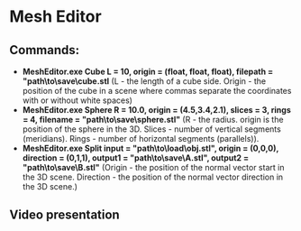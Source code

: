 # Mesh Editor
## Commands:
* **MeshEditor.exe Cube L = 10, origin = (float, float, float), filepath = "path\to\save\cube.stl**
  (L - the length of a cube side. Origin - the position of the cube in a scene where commas separate the
   coordinates with or without white spaces)
* **MeshEditor.exe Sphere R = 10.0, origin = (4.5,3.4,2.1), slices = 3, rings = 4, filename = "path\to\save\sphere.stl"** (R - the radius.
origin is the position of the sphere in the 3D. Slices - number of vertical segments (meridians). Rings - number of horizontal segments (parallels)).
* **MeshEditor.exe Split input = "path\to\load\obj.stl", origin = (0,0,0), direction = (0,1,1), output1 = "path\to\save\A.stl", output2 = "path\to\save\B.stl"** (Origin - the position of the normal vector start in the 3D scene. Direction - the position of the normal vector direction in the 3D scene.)

## Video presentation
